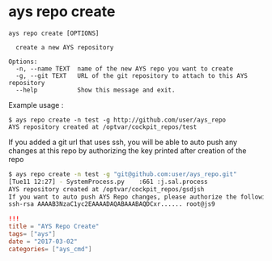 # ays repo create

```shell
ays repo create [OPTIONS]

  create a new AYS repository

Options:
  -n, --name TEXT  name of the new AYS repo you want to create
  -g, --git TEXT   URL of the git repository to attach to this AYS repository
  --help           Show this message and exit.
```

Example usage :

```shell
$ ays repo create -n test -g http://github.com/user/ays_repo
AYS repository created at /optvar/cockpit_repos/test
```

If you added a git url that uses ssh, you will be able to auto push any changes at this repo by authorizing the key printed after creation of the repo

```bash
$ ays repo create -n test -g "git@github.com:user/ays_repo.git"
[Tue11 12:27] - SystemProcess.py    :661 :j.sal.process                  - INFO     - Checking whether at least 1 processes redis-server are running
AYS repository created at /optvar/cockpit_repos/gsdjsh
If you want to auto push AYS Repo changes, please authorize the following ssh key to your git repository: 
ssh-rsa AAAAB3NzaC1yc2EAAAADAQABAAABAQDCxr...... root@js9

```
```toml
!!!
title = "AYS Repo Create"
tags= ["ays"]
date = "2017-03-02"
categories= ["ays_cmd"]
```
